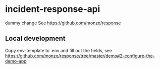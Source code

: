 # incident-response-api
dummy change
See https://github.com/monzo/response

## Local development

Copy env-template to .env and fill out the fields, see https://github.com/monzo/response/tree/master/demo#2-configure-the-demo-app

